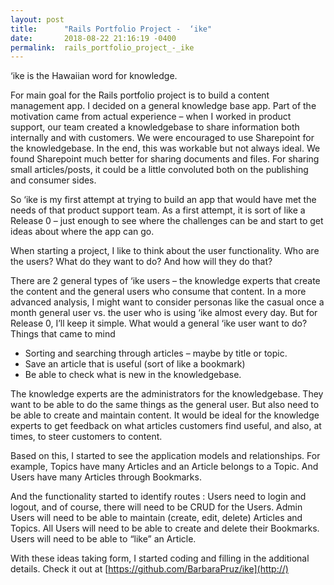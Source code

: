 ```yaml
---
layout: post
title:      "Rails Portfolio Project -  ‘ike"
date:       2018-08-22 21:16:19 -0400
permalink:  rails_portfolio_project_-_ike
---
```



‘ike is the Hawaiian word for knowledge.

For main goal for the Rails portfolio project is to build a content management app.   I decided on a general knowledge base app.   Part of the motivation came from actual experience – when I worked in product support, our team created a knowledgebase to share information both internally and with customers.  We were encouraged to use Sharepoint for the knowledgebase.  In the end, this was workable but not always ideal.   We found Sharepoint much better for sharing documents and files.  For sharing small articles/posts, it could be a little convoluted both on the publishing and consumer sides.

So ‘ike is my first attempt at trying to build an app that would have met the needs of that product support team.  As a first attempt, it is sort of like a Release 0 – just enough to see where the challenges can be and start to get ideas about where the app can go.

When starting a project, I like to think about the user functionality. Who are the users? What do they want to do?  And how will they do that?

There are 2 general types of ‘ike users – the knowledge experts that create the content and the general users who consume that content.  In a more advanced analysis, I might want to consider personas like the casual once a month general user vs. the user who is using ‘ike almost every day.  But for Release 0, I’ll keep it simple.  What would a general ‘ike user want to do?  Things that came to mind 

* Sorting and searching through articles – maybe by title or topic.
* Save an article that is useful (sort of like a bookmark)
* Be able to check what is new in the knowledgebase.

The knowledge experts are the administrators for the knowledgebase.  They want to be able to do the same things as the general user.  But also need to be able to create and maintain content.   It would be ideal for the knowledge experts to get feedback on what articles customers find useful, and also, at times, to steer customers to content.

Based on this, I started to see the application models and relationships.  For example, Topics have many Articles and an Article belongs to a Topic.   And Users have many Articles through Bookmarks.

And the functionality started to identify routes :  Users need to login and logout, and of course, there will need to be CRUD for the Users.   Admin Users will need to be able to maintain (create, edit, delete) Articles and Topics.   All Users will need to be able to create and delete their Bookmarks.  Users will need to be able to “like” an Article.

With these ideas taking form, I started coding and filling in the additional details.  Check it out at [https://github.com/BarbaraPruz/ike](http://)

